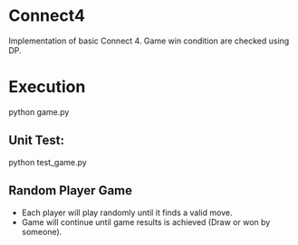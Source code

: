 # Connect4
Implementation of basic Connect 4. Game win condition are checked using DP.

# Execution
python game.py
## Unit Test:
python test_game.py
## Random Player Game
- Each player will play randomly until it finds a valid move.
- Game will continue until game results is achieved (Draw or won by someone).
